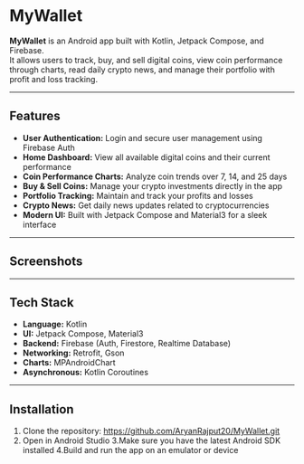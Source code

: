 # MyWallet

**MyWallet** is an Android app built with Kotlin, Jetpack Compose, and Firebase.  
It allows users to track, buy, and sell digital coins, view coin performance through charts, read daily crypto news, and manage their portfolio with profit and loss tracking.

---

## Features

- **User Authentication:** Login and secure user management using Firebase Auth  
- **Home Dashboard:** View all available digital coins and their current performance  
- **Coin Performance Charts:** Analyze coin trends over 7, 14, and 25 days  
- **Buy & Sell Coins:** Manage your crypto investments directly in the app  
- **Portfolio Tracking:** Maintain and track your profits and losses  
- **Crypto News:** Get daily news updates related to cryptocurrencies  
- **Modern UI:** Built with Jetpack Compose and Material3 for a sleek interface  

---

## Screenshots


---

## Tech Stack

- **Language:** Kotlin  
- **UI:** Jetpack Compose, Material3  
- **Backend:** Firebase (Auth, Firestore, Realtime Database)  
- **Networking:** Retrofit, Gson  
- **Charts:** MPAndroidChart  
- **Asynchronous:** Kotlin Coroutines  
---
## Installation
1. Clone the repository: https://github.com/AryanRajput20/MyWallet.git
2. Open in Android Studio
3.Make sure you have the latest Android SDK installed
4.Build and run the app on an emulator or device



